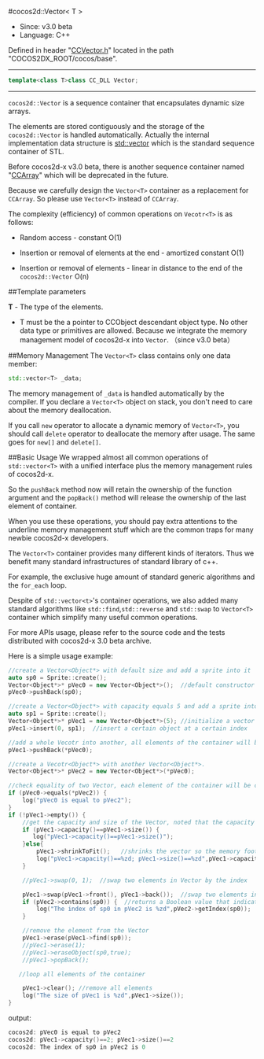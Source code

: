 #cocos2d::Vector< T >

- Since: v3.0 beta
- Language: C++

Defined in header "[CCVector.h](https://github.com/cocos2d/cocos2d-x/blob/develop/cocos/base/CCVector.h)" located in the path "COCOS2DX_ROOT/cocos/base".

---

```cpp
template<class T>class CC_DLL Vector;
```

---

`cocos2d::Vector` is a sequence container that encapsulates dynamic size arrays.

The elements are stored contiguously and the storage of the `cocos2d::Vector` is handled automatically. Actually the internal implementation data structure is [std::vector<T>](http://en.cppreference.com/w/cpp/container/vector) which is the standard sequence container of STL.

Before cocos2d-x v3.0 beta, there is another sequence container named "[CCArray](https://github.com/cocos2d/cocos2d-x/blob/develop/cocos/base/CCArray.h)" which will be deprecated in the future.

Because we carefully design the `Vector<T>` container as a replacement for `CCArray`. So please use `Vector<T>` instead of `CCArray`.

The complexity (efficiency) of common operations on `Vecotr<T>` is as follows:

- Random access - constant O(1)

- Insertion or removal of elements at the end - amortized constant O(1)

- Insertion or removal of elements - linear in distance to the end of the `cocos2d::Vector` O(n)


##Template parameters

**T** - The type of the elements.

- T must be the a pointer to CCObject descendant object type. No other data type or primitives are allowed. Because we integrate the memory management model of cocos2d-x into `Vector`. （since v3.0 beta）

##Memory Management
The `Vector<T>` class contains only one data member:

```cpp
std::vector<T> _data;
```

The memory management of `_data` is handled automatically by the compiler. If you declare a `Vector<T>` object on stack, you don't need to care about the memory deallocation.

If you call `new` operator to allocate a dynamic memory of `Vector<T>`, you should call `delete` operator to deallocate the memory after usage. The same goes for `new[]` and `delete[]`.


##Basic Usage
We wrapped almost all common operations of `std::vector<T>` with a unified interface plus the memory management rules of cocos2d-x.

So the `pushBack` method now will retain the ownership of the function argument and the `popBack()` method will release the ownership of the last element of container.

When you use these operations, you should pay extra attentions to the underline memory management stuff which are the common traps for many newbie cocos2d-x developers.

The `Vector<T>` container provides many different kinds of iterators. Thus we benefit many standard infrastructures of standard library of c++.

For example, the exclusive huge amount of standard generic algorithms and the `for_each` loop.

Despite of `std::vector<t>`'s container operations, we also added many standard algorithms like `std::find`,`std::reverse` and `std::swap` to `Vector<T>` container which simplify many useful
common operations.

For more APIs usage, please refer to the source code and the tests distributed with cocos2d-x 3.0 beta archive.

Here is a simple usage example:

```cpp
//create a Vector<Object*> with default size and add a sprite into it
auto sp0 = Sprite::create();
Vector<Object*>* pVec0 = new Vector<Object*>();  //default constructor
pVec0->pushBack(sp0);

//create a Vector<Object*> with capacity equals 5 and add a sprite into it
auto sp1 = Sprite::create();
Vector<Object*>* pVec1 = new Vector<Object*>(5); //initialize a vector with a capacity
pVec1->insert(0, sp1);  //insert a certain object at a certain index

//add a whole Vecotr into another, all elements of the container will be added
pVec1->pushBack(*pVec0);

//create a Vecotr<Object*> with another Vector<Object*>.
Vector<Object*>* pVec2 = new Vector<Object*>(*pVec0);

//check equality of two Vector, each element of the container will be checked equality by calling the isEqual method of T
if (pVec0->equals(*pVec2)) { 
    log("pVec0 is equal to pVec2");
}
if (!pVec1->empty()) {  
    //get the capacity and size of the Vector, noted that the capacity is not necessarily equal to the vector size.
    if (pVec1->capacity()==pVec1->size()) {
       log("pVec1->capacity()==pVec1->size()");
    }else{
        pVec1->shrinkToFit();   //shrinks the vector so the memory footprint corresponds with the number of items
        log("pVec1->capacity()==%zd; pVec1->size()==%zd",pVec1->capacity(),pVec1->size());
    }

    //pVec1->swap(0, 1);  //swap two elements in Vector by the index

    pVec1->swap(pVec1->front(), pVec1->back());  //swap two elements in Vector by the value
    if (pVec2->contains(sp0)) {  //returns a Boolean value that indicates whether object is present in vector
        log("The index of sp0 in pVec2 is %zd",pVec2->getIndex(sp0));
    }

    //remove the element from the Vector
    pVec1->erase(pVec1->find(sp0));
    //pVec1->erase(1);
    //pVec1->eraseObject(sp0,true);
    //pVec1->popBack(); 

   //loop all elements of the container

    pVec1->clear(); //remove all elements
    log("The size of pVec1 is %zd",pVec1->size());
}
```

output:

```cpp
cocos2d: pVec0 is equal to pVec2
cocos2d: pVec1->capacity()==2; pVec1->size()==2
cocos2d: The index of sp0 in pVec2 is 0
```

